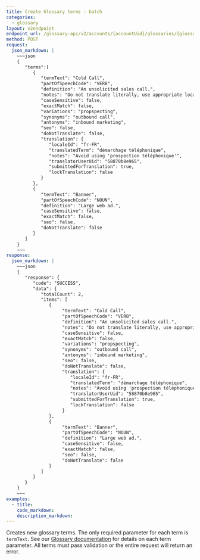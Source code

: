 ```yaml
---
title: Create Glossary terms - batch
categories:
  - glossary
layout: v2endpoint
endpoint_url: /glossary-api/v2/accounts/{accountUid}/glossaries/{glossaryUid}/terms/batch
method: POST
request:
  json_markdown: |
    ~~~json
    {
       "terms":[
          {
             "termText": "Cold Call",
             "partOfSpeechCode": "VERB",
             "definition": "An unsolicited sales call.",
             "notes": "Do not translate literally, use appropriate local term.",
             "caseSensitive": false,
             "exactMatch": false,
             "variations": "propspecting",
             "synonyms": "outbound call",
             "antonyms": "inbound marketing",
             "seo": false,
             "doNotTranslate": false,
             "translation": {
                "localeId": "fr-FR",
                "translatedTerm": "démarchage téléphonique",
                "notes": "Avoid using 'prospection téléphonique'",
                "translatorUserUid": "58870b8e965",
                "submittedForTranslation": true,
                "lockTranslation": false
             }
          },
          {
             "termText": "Banner",
             "partOfSpeechCode": "NOUN",
             "definition": "Large web ad.",
             "caseSensitive": false,
             "exactMatch": false,
             "seo": false,
             "doNotTranslate": false
          }
       ]
    }
    ~~~
response:
  json_markdown: |
    ~~~json
    {
       "response": {
          "code": "SUCCESS",
          "data": {
             "totalCount": 2,
             "items": [
                {
                     "termText": "Cold Call",
                     "partOfSpeechCode": "VERB",
                     "definition": "An unsolicited sales call.",
                     "notes": "Do not translate literally, use appropriate local term.",
                     "caseSensitive": false,
                     "exactMatch": false,
                     "variations": "propspecting",
                     "synonyms": "outbound call",
                     "antonyms": "inbound marketing",
                     "seo": false,
                     "doNotTranslate": false,
                     "translation": {
                        "localeId": "fr-FR",
                        "translatedTerm": "démarchage téléphonique",
                        "notes": "Avoid using 'prospection téléphonique'",
                        "translatorUserUid": "58870b8e965",
                        "submittedForTranslation": true,
                        "lockTranslation": false
                     }
                },
                {
                     "termText": "Banner",
                     "partOfSpeechCode": "NOUN",
                     "definition": "Large web ad.",
                     "caseSensitive": false,
                     "exactMatch": false,
                     "seo": false,
                     "doNotTranslate": false
                }
             ]
          }
       }
    }
    ~~~
examples:
  - title:
    code_markdown:
    description_markdown:
---
```


Creates new glossary terms. The only required parameter for each term is `termText`. See our [Glossary documentation](/support/articles/manage-glossaries/#term-details) for details on each term parameter. All terms must pass validation or the entire request will return an error.